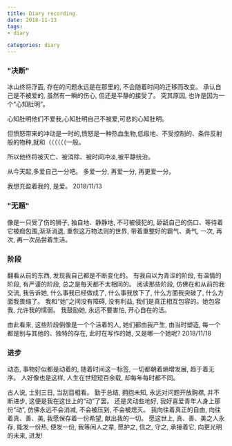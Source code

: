 ```yaml
---
title: Diary recording.
date: 2018-11-13
tags:
- diary

categories: diary
---
```


### "决断"
冰山终将浮面, 存在的问题永远是在那里的, 不会随着时间的迁移而改变。 承认自己是不被爱的, 虽然有一瞬的伤心, 但还是平静的接受了。 究其原因, 也许是因为一个“心知肚明”。

心知肚明他们不爱我,心知肚明自己不被爱,可悲的心知肚明。

但愤怒带来的冲动是一时的,愤怒是一种热血生物,低级地、不受控制的、条件反射般的物种,就和（（（（（（一般。

所以他终将被灭亡、被消除、被时间冲淡,被平静统治。
 
从今天起,多爱自己一分吧。 多爱一分, 再爱一分, 再更爱一分。

我想充盈着我的, 是爱。
2018/11/13

### "无题"
像是一只受了伤的狮子, 独自地、静静地, 不可被侵犯的, 舔舐自己的伤口、等待着它被痂包围,渐渐消退, 重恢这万物法则的世界, 带着重整好的霸气、勇气, 一次, 再次, 再一次品尝着生活。

### 阶段
翻看从前的东西, 发现我自己都是不断变化的。 有我自以为青涩的阶段, 有温情的阶段, 有严谨的阶段, 总之是每天都不太相同的。 阅读那些阶段, 仿佛在和从前的我交流, 我告诉她, 什么事我已经做成了, 什么事我放下了, 什么方面我突破了, 什么方面我畏缩了。 我和“她”之间没有障碍, 没有利益, 我们是真正相互包容的。她包容我, 允许我的懦弱。 我鼓励她, 永远不要害怕, 开心自在的活。

由此看来, 这些阶段倒像是一个个活着的人, 她们都由我产生, 由当时塑造, 每一个都是别与其他的、独特的存在, 此时在写作的她, 又是哪一个她呢?
2018/11/18

### 进步
动态, 事物好似都是动着的, 随着时间这一标签, 一切都朝着熵增发展, 趋于着无序。 人好像也是这样, 人生在世短短百余载, 却每年每时都不同。

古人说, 士别三日, 当刮目相看。 勤于总结, 拥抱未知, 永远对问题开放胸襟, 并不断进步, 这便是我在这世上的“动”了罢。 还是灵动些地好, 我好喜爱青年人身上那份“动”, 仿佛永远不会消减, 不会被压到, 不会被熄灭。 我向往着真正的自由, 向往着真、善、美, 我愿保存着一份希望, 献出我的一切。 愿这世上, 真、善、美之人永存, 能发一份热, 便发一份, 我等闲人之辈, 愿护之, 信之, 守之, 承接着它, 向更光明的未来, 进发!

